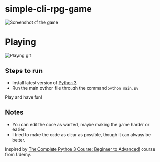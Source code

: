 # simple-cli-rpg-game
![Screenshot of the game](https://github.com/emanoeldelfino/simple-cli-rpg-game/blob/master/screenshot.png)

# Playing
![Playing gif](https://github.com/emanoeldelfino/simple-cli-rpg-game/blob/master/playing.gif)

## Steps to run
- Install latest version of [Python 3](https://www.python.org/downloads/)
- Run the main python file through the command ```python main.py```

Play and have fun!

## Notes
- You can edit the code as wanted, maybe making the game harder or easier.
- I tried to make the code as clear as possible, though it can always be better.


Inspired by [The Complete Python 3 Course: Beginner to Advanced!](https://www.udemy.com/course/python-complete/) course from Udemy.
